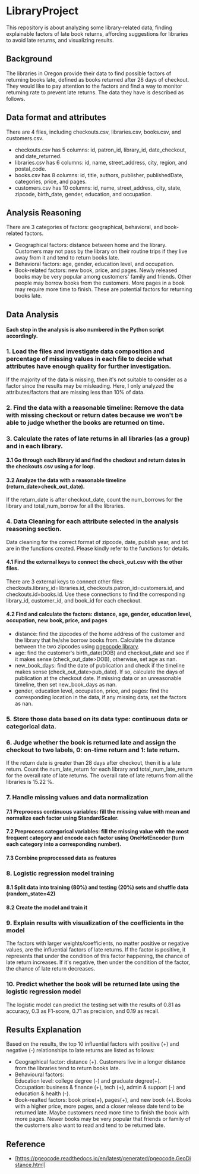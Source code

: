 # LibraryProject
This repository is about analyzing some library-related data, finding explainable factors of late book returns, affording suggestions for libraries to avoid late returns, and visualizing results.

## Background
The libraries in Oregon provide their data to find possible factors of returning books late, defined as books returned after 28 days of checkout. They would like to pay attention to the factors and find a way to monitor returning rate to prevent late returns. The data they have is described as follows.

## Data format and attributes
There are 4 files, including checkouts.csv, libraries.csv, books.csv, and customers.csv.
- checkouts.csv has 5 columns: id, patron_id, library_id, date_checkout, and date_returned. 
- libraries.csv has 6 columns: id, name, street_address, city, region, and postal_code.
- books.csv has 8 columns:  id, title, authors, publisher, publishedDate, categories, price, and pages.
- customers.csv has 10 columns: id, name, street_address, city, state, zipcode, birth_date, gender, education, and occupation.

## Analysis Reasoning
There are 3 categories of factors: geographical, behavioral, and book-related factors. 
- Geographical factors: distance between home and the library. Customers may not pass by the library on their routine trips if they live away from it and tend to return books late.
- Behavioral factors: age, gender, education level, and occupation.
- Book-related factors: new book, price, and pages. Newly released books may be very popular among customers' family and friends. Other people may borrow books from the customers. More pages in a book may require more time to finish. These are potential factors for returning books late.

## Data Analysis
#### Each step in the analysis is also numbered in the Python script accordingly.
### 1. Load the files and investigate data composition and percentage of missing values in each file to decide what attributes have enough quality for further investigation. 
If the majority of the data is missing, then it's not suitable to consider as a factor since the results may be misleading. Here, I only analyzed the attributes/factors that are missing less than 10% of data.
### 2. Find the data with a reasonable timeline: Remove the data with missing checkout or return dates because we won't be able to judge whether the books are returned on time.
### 3. Calculate the rates of late returns in all libraries (as a group) and in each library.
#### 3.1 Go through each library id and find the checkout and return dates in the checkouts.csv using a for loop. 
#### 3.2 Analyze the data with a reasonable timeline (return_date>check_out_date).
If the return_date is after checkout_date, count the num_borrows for the library and total_num_borrow for all the libraries.
### 4. Data Cleaning for each attribute selected in the analysis reasoning section.
Data cleaning for the correct format of zipcode, date, publish year, and txt are in the functions created. Please kindly refer to the functions for details.
#### 4.1 Find the external keys to connect the check_out.csv with the other files. 
There are 3 external keys to connect other files: checkouts.library_id=libraries.id, checkouts.patron_id=customers.id, and checkouts.id=books.id. 
Use these connections to find the corresponding library_id, customer_id, and book_id for each checkout.
#### 4.2 Find and calculate the factors: distance, age, gender, education level, occupation, new book, price, and pages
- distance: find the zipcodes of the home address of the customer and the library that he/she borrow books from. Calculate the distance between the two zipcodes using [pgeocode library](https://pgeocode.readthedocs.io/en/latest/generated/pgeocode.GeoDistance.html).
- age: find the customer's birth_date(DOB) and checkout_date and see if it makes sense (check_out_date>DOB), otherwise, set age as nan.
- new_book_days: find the date of publication and check if the timeline makes sense (check_out_date>pub_date). If so, calculate the days of publication at the checkout date. If missing data or an unreasonable timeline, then set new_book_days as nan. 
- gender, education level, occupation, price, and pages: find the corresponding location in the data, if any missing data, set the factors as nan.
### 5. Store those data based on its data type: continuous data or categorical data.
### 6. Judge whether the book is returned late and assign the checkout to two labels, 0: on-time return and 1: late return.
If the return date is greater than 28 days after checkout, then it is a late return. Count the num_late_return for each library and total_num_late_return for the overall rate of late returns.
The overall rate of late returns from all the libraries is 15.22 %.
### 7. Handle missing values and data normalization
#### 7.1 Preprocess continuous variables: fill the missing value with mean and normalize each factor using StandardScaler.
#### 7.2 Preprocess categorical variables: fill the missing value with the most frequent category and encode each factor using OneHotEncoder (turn each category into a corresponding number).
#### 7.3 Combine preprocessed data as features
### 8. Logistic regression model training
#### 8.1 Split data into training (80%) and testing (20%) sets and shuffle data (random_state=42)
#### 8.2 Create the model and train it
### 9. Explain results with visualization of the coefficients in the model
The factors with larger weights/coefficients, no matter positive or negative values, are the influential factors of late returns.
If the factor is positive, it represents that under the condition of this factor happening, the chance of late return increases.
If it's negative, then under the condition of the factor, the chance of late return decreases.
### 10. Predict whether the book will be returned late using the logistic regression model
The logistic model can predict the testing set with the results of 0.81 as accuracy, 0.3 as F1-score, 0.71 as precision, and 0.19 as recall.

## Results Explanation
Based on the results, the top 10 influential factors with positive (+) and negative (-) relationships to late returns are listed as follows:
- Geographical factor: distance (+). Customers live in a longer distance from the libraries tend to return books late.
- Behavioural factors:  
  Education level: college degree (-) and graduate degree(+).  
  Occupation: business & finance (+), tech (+), admin & support (-) and education & health (-).  
- Book-realted factors: book price(+), pages(+), and new book (+). Books with a higher price, more pages, and a closer release date tend to be returned late. 
  Maybe customers need more time to finish the book with more pages. Newer books may be very popular that friends or family of the customers also want to read and tend to be returned late.



## Reference
* [https://pgeocode.readthedocs.io/en/latest/generated/pgeocode.GeoDistance.html]











